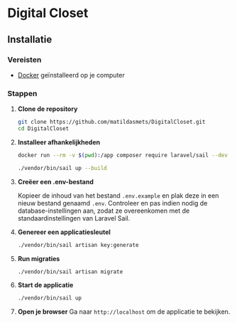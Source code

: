 # Digital Closet

## Installatie

### Vereisten

- [Docker](https://www.docker.com/) geïnstalleerd op je computer

### Stappen

1. **Clone de repository**

   ```bash
   git clone https://github.com/matildasmets/DigitalCloset.git
   cd DigitalCloset
    ```
2. **Installeer afhankelijkheden**
    ```bash
    docker run --rm -v $(pwd):/app composer require laravel/sail --dev
    ```

   ```bash
   ./vendor/bin/sail up --build
   ```
3. **Creëer een .env-bestand**
   
   Kopieer de inhoud van het bestand `.env.example` en plak deze in een nieuw bestand genaamd `.env`. Controleer en pas indien nodig de database-instellingen aan, zodat ze overeenkomen met de standaardinstellingen van Laravel Sail.
4. **Genereer een applicatiesleutel**
    ```bash
    ./vendor/bin/sail artisan key:generate
    ```
5. **Run migraties**

   ```bash
   ./vendor/bin/sail artisan migrate
   ```
6. **Start de applicatie**

   ```bash
   ./vendor/bin/sail up
   ```
7. **Open je browser**
   Ga naar `http://localhost` om de applicatie te bekijken.
